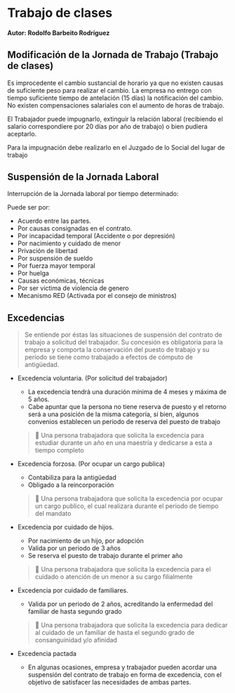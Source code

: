 # Trabajo de clases 
#### Autor: Rodolfo Barbeito Rodríguez


## Modificación de la Jornada de Trabajo (Trabajo de clases)

Es improcedente el cambio sustancial de horario ya que no existen causas de suficiente peso para realizar el cambio. La empresa no entrego con tiempo suficiente tiempo de antelación (15 días) la notificación del cambio. No existen compensaciones salariales con el aumento de horas de trabajo. 

El Trabajador puede impugnarlo, extinguir la relación laboral (recibiendo el salario correspondiere por 20 días por año de trabajo) o bien pudiera aceptarlo.

Para la impugnación debe realizarlo en el Juzgado de lo Social del lugar de trabajo


## Suspensión de la Jornada Laboral

Interrupción de la Jornada laboral por tiempo determinado:

Puede ser por:
 - Acuerdo entre las partes.
 - Por causas consignadas en el contrato. 
 - Por incapacidad temporal (Accidente o por depresión)
 - Por nacimiento y cuidado de menor
 - Privación de libertad
 - Por suspensión de sueldo
 - Por fuerza mayor temporal
 - Por huelga
 - Causas económicas, técnicas
 - Por ser victima de violencia de genero
 - Mecanismo RED (Activada por el consejo de ministros)

 ## Excedencias

 > Se entiende por éstas las situaciones de suspensión del contrato de trabajo a solicitud del trabajador. Su concesión es obligatoria para la empresa y comporta la conservación del puesto de trabajo y su período se tiene como trabajado a efectos de cómputo de antigüedad.


- Excedencia voluntaria. (Por solicitud del trabajador)
    - La excedencia tendrá una duración mínima de 4 meses y máxima de 5 años.  
    - Cabe apuntar que la persona no tiene reserva de puesto y el retorno será a una posición de la misma categoría, si bien, algunos convenios establecen un periodo de reserva del puesto de trabajo
    > 📝 Una persona trabajadora que solicita la excedencia para estudiar durante un año en una maestría y dedicarse a esta a tiempo completo

- Excedencia forzosa. (Por ocupar un cargo publica)
   - Contabiliza para la antigüedad
    - Obligado a la reincorporación
   > 📝 Una persona trabajadora que solicita la excedencia por ocupar un cargo publico, el cual realizara durante el periodo de tiempo del mandato 

- Excedencia por cuidado de hijos.
    - Por nacimiento de un hijo, por adopción
    - Valida por un periodo de 3 años
    - Se reserva el puesto de trabajo durante el primer año
    > 📝 Una persona trabajadora que solicita la excedencia para el cuidado o atención de un menor a su cargo filialmente

- Excedencia por cuidado de familiares.
    - Valida por un periodo de 2 años, acreditando la enfermedad del familiar de hasta segundo grado
    > 📝 Una persona trabajadora que solicita la excedencia para dedicar al cuidado de un familiar de hasta el segundo grado de consanguinidad y/o afinidad

- Excedencia pactada  
    - En algunas ocasiones, empresa y trabajador pueden acordar una suspensión del contrato de trabajo en forma de excedencia, con el objetivo de satisfacer las necesidades de ambas partes. 




 

